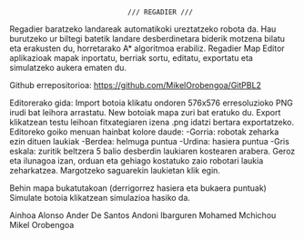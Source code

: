                                  /// REGADIER ///
Regadier baratzeko landareak automatikoki ureztatzeko robota da. Hau burutzeko ur biltegi batetik
landare desberdinetara biderik motzena bilatu eta erakusten du, horretarako A* algoritmoa erabiliz.
Regadier Map Editor aplikazioak mapak inportatu, berriak sortu, editatu, exportatu eta simulatzeko
aukera ematen du.

Github errepositorioa: https://github.com/MikelOrobengoa/GitPBL2

Editorerako gida:
Import botoia klikatu ondoren 576x576 erresoluzioko PNG irudi bat leihora arrastatu.
New botoiak mapa zuri bat eratuko du.
Export klikatzean testu leihoan fitxategiaren izena .png idatzi bertara exportatzeko.
Editoreko goiko menuan hainbat kolore daude:
-Gorria: robotak zeharka ezin dituen laukiak
-Berdea: helmuga puntua
-Urdina: hasiera puntua
-Gris eskala: zuritik beltzera 5 balio desberdin laukiaren kostearen arabera. Geroz eta ilunagoa izan,
orduan eta gehiago kostatuko zaio robotari laukia zeharkatzea.
Margotzeko saguarekin laukietan klik egin.

Behin mapa bukatutakoan (derrigorrez hasiera eta bukaera puntuak) Simulate botoia klikatzean simulazioa
hasiko da.

Ainhoa Alonso
Ander De Santos
Andoni Ibarguren
Mohamed Mchichou
Mikel Orobengoa